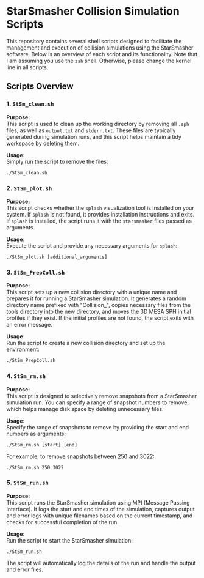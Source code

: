 # StarSmasher Collision Simulation Scripts

This repository contains several shell scripts designed to facilitate the management and execution of collision simulations using the StarSmasher software. Below is an overview of each script and its functionality. Note that I am assuming you use the `zsh` shell. Otherwise, please change the kernel line in all scripts.

## Scripts Overview

### 1. `StSm_clean.sh`

**Purpose:**  
This script is used to clean up the working directory by removing all `.sph` files, as well as `output.txt` and `stderr.txt`. These files are typically generated during simulation runs, and this script helps maintain a tidy workspace by deleting them.

**Usage:**  
Simply run the script to remove the files:
```
./StSm_clean.sh
```

### 2. `StSm_plot.sh`

**Purpose:**  
This script checks whether the `splash` visualization tool is installed on your system. If `splash` is not found, it provides installation instructions and exits. If `splash` is installed, the script runs it with the `starsmasher` files passed as arguments.

**Usage:**  
Execute the script and provide any necessary arguments for `splash`:
```
./StSm_plot.sh [additional_arguments]
```

### 3. `StSm_PrepColl.sh`

**Purpose:**  
This script sets up a new collision directory with a unique name and prepares it for running a StarSmasher simulation. It generates a random directory name prefixed with "Collision_", copies necessary files from the tools directory into the new directory, and moves the 3D MESA SPH initial profiles if they exist. If the initial profiles are not found, the script exits with an error message.

**Usage:**  
Run the script to create a new collision directory and set up the environment:
```
./StSm_PrepColl.sh
```

### 4. `StSm_rm.sh`

**Purpose:**  
This script is designed to selectively remove snapshots from a StarSmasher simulation run. You can specify a range of snapshot numbers to remove, which helps manage disk space by deleting unnecessary files.

**Usage:**  
Specify the range of snapshots to remove by providing the start and end numbers as arguments:
```
./StSm_rm.sh [start] [end]
```
For example, to remove snapshots between 250 and 3022:
```
./StSm_rm.sh 250 3022
```

### 5. `StSm_run.sh`

**Purpose:**  
This script runs the StarSmasher simulation using MPI (Message Passing Interface). It logs the start and end times of the simulation, captures output and error logs with unique filenames based on the current timestamp, and checks for successful completion of the run.

**Usage:**  
Run the script to start the StarSmasher simulation:
```
./StSm_run.sh
```

The script will automatically log the details of the run and handle the output and error files.

